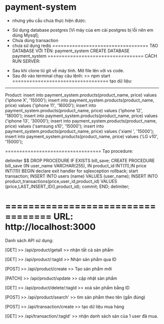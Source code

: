 # payment-system
- nhưng yêu cầu chưa thực hiện được: 
 + Sử dụng database postgres [Vì máy của em cài postgres bị lỗi nên em dùng Mysql];
 + Chưa dùng transaction
 + chưa sử dụng redis
==================================
TẠO DATABASE VỚI TÊN: payment_system
CREATE DATABASE payment_system
==================================
CÁCH RUN SERVER: 
- Sau khi clone từ git về máy tính. Mở file lên với vs code.
- Sau đó vào terminal chạy câu lệnh: >> npm start
==================================
tạo dữ liệu:
---------------
Product: 
insert into payment_system.products(product_name, price) values ('iphone X', '15000');
insert into payment_system.products(product_name, price) values ('iphone 11', '16000');
insert into payment_system.products(product_name, price) values ('iphone 12', '18000');
insert into payment_system.products(product_name, price) values ('iphone 13', '30000');
insert into payment_system.products(product_name, price) values ('samsung s10', '15000');
insert into payment_system.products(product_name, price) values ('xiami ', '15000');
insert into payment_system.products(product_name, price) values ('LG v10', '15000');

==================================
Tạo procedure:

delimiter $$
DROP PROCEDURE IF EXISTS bill_save;
CREATE PROCEDURE bill_save (IN user_name VARCHAR(255), IN product_id INT(11),IN price INT(11))
BEGIN 
	declare exit handler for sqlexception rollback;
	start transaction;
    INSERT INTO users (name) VALUES (user_name);
    INSERT INTO product_transactions(price,user_id,product_id)
	VALUES (price,LAST_INSERT_ID(),product_id);
	commit;
END;
delimiter;


==================================
URL: http://localhost:3000
==================================
Danh sách API sử dụng:

[GET] >> /api/product/getall  >> nhận tất cả sản phẩm

[GET] >> /api/product/:tagId  >> Nhận sản phẩm qua ID
    
[POST] >> /api/product/create >> Tạo sản phẩm mới
  
[PATCH] >>  /api/product/update >> cập nhật sản phẩm
  
[GET] >>  /api/product/delete/:tagId >> xoá sản phẩm bằng ID
  
[POST] >> /api/product/search' >> tìm sản phẩm theo tên (gần đúng)
  
[POST] >> /api/transaction/create >> tạo dữ liệu mua hàng
  
[GET] >> /api/transaction/:tagId' >> nhận danh sách sản của 1 user đã mua.

